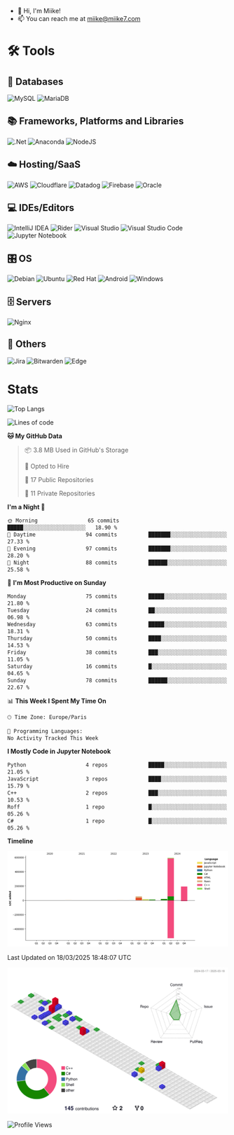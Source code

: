 
- 👋 Hi, I'm Miike!
- 📫 You can reach me at miike@miike7.com
<!---

- 👀 I'm interested in a variety of topics, including cloud computing, Minecraft servers, cybersecurity, programming, electronics, and many others.
- 🌱 I'm currently working on ----
- 🐍 I know Python, C# & C++.
- 🔧 I'm a SysAdmin.
--->



# 🛠️ Tools
<!---
## 🌐 Browser
![Edge](https://img.shields.io/badge/Edge-0078D7?style=for-the-badge&logo=Microsoft-edge&logoColor=white)


## 📂 Cloud Storage
![Google Drive](https://img.shields.io/badge/Google%20Drive-4285F4?style=for-the-badge&logo=googledrive&logoColor=white)
![Mega.nz](https://img.shields.io/badge/Mega-%23D90007.svg?style=for-the-badge&logo=Mega&logoColor=white)
--->

## 💾 Databases
![MySQL](https://img.shields.io/badge/mysql-%2300f.svg?style=for-the-badge&logo=mysql&logoColor=white)
![MariaDB](https://img.shields.io/badge/MariaDB-003545?style=for-the-badge&logo=mariadb&logoColor=white)

<!---
## 🎨 Design
![Adobe Premiere Pro](https://img.shields.io/badge/Adobe%20Premiere%20Pro-9999FF.svg?style=for-the-badge&logo=Adobe%20Premiere%20Pro&logoColor=white)

## 🧑‍💻 Developer/Forums
![Stack Overflow](https://img.shields.io/badge/-Stackoverflow-FE7A16?style=for-the-badge&logo=stack-overflow&logoColor=white)
![Stack Exchange](https://img.shields.io/badge/StackExchange-%23ffffff.svg?style=for-the-badge&logo=StackExchange&logoColor=white)
--->

## 📚 Frameworks, Platforms and Libraries
![.Net](https://img.shields.io/badge/.NET-5C2D91?style=for-the-badge&logo=.net&logoColor=white)
![Anaconda](https://img.shields.io/badge/Anaconda-%2344A833.svg?style=for-the-badge&logo=anaconda&logoColor=white)
![NodeJS](https://img.shields.io/badge/node.js-6DA55F?style=for-the-badge&logo=node.js&logoColor=white)

## ☁️ Hosting/SaaS
![AWS](https://img.shields.io/badge/AWS-%23FF9900.svg?style=for-the-badge&logo=amazon-aws&logoColor=white)
![Cloudflare](https://img.shields.io/badge/Cloudflare-F38020?style=for-the-badge&logo=Cloudflare&logoColor=white)
![Datadog](https://img.shields.io/badge/datadog-%23632CA6.svg?style=for-the-badge&logo=datadog&logoColor=white)
![Firebase](https://img.shields.io/badge/firebase-%23039BE5.svg?style=for-the-badge&logo=firebase)
![Oracle](https://img.shields.io/badge/Oracle-F80000?style=for-the-badge&logo=oracle&logoColor=white)

## 💻 IDEs/Editors
![IntelliJ IDEA](https://img.shields.io/badge/IntelliJIDEA-000000.svg?style=for-the-badge&logo=intellij-idea&logoColor=white)
![Rider](https://img.shields.io/badge/Rider-000000.svg?style=for-the-badge&logo=Rider&logoColor=white&color=black&labelColor=crimson)
![Visual Studio](https://img.shields.io/badge/Visual%20Studio-5C2D91.svg?style=for-the-badge&logo=visual-studio&logoColor=white)
![Visual Studio Code](https://img.shields.io/badge/Visual%20Studio%20Code-0078d7.svg?style=for-the-badge&logo=visual-studio-code&logoColor=white)
![Jupyter Notebook](https://img.shields.io/badge/jupyter-%23FA0F00.svg?style=for-the-badge&logo=jupyter&logoColor=white)

## 🎛️ OS
![Debian](https://img.shields.io/badge/Debian-D70A53?style=for-the-badge&logo=debian&logoColor=white)
![Ubuntu](https://img.shields.io/badge/Ubuntu-E95420?style=for-the-badge&logo=ubuntu&logoColor=white)
![Red Hat](https://img.shields.io/badge/Red%20Hat-EE0000?style=for-the-badge&logo=redhat&logoColor=white)
![Android](https://img.shields.io/badge/Android-3DDC84?style=for-the-badge&logo=android&logoColor=white)
![Windows](https://img.shields.io/badge/Windows-0078D6?style=for-the-badge&logo=windows&logoColor=white)

<!---
## 🤖 AI
![ChatGPT](https://img.shields.io/badge/chatGPT-74aa9c?style=for-the-badge&logo=openai&logoColor=white)
--->

## 🗄️ Servers
![Nginx](https://img.shields.io/badge/nginx-%23009639.svg?style=for-the-badge&logo=nginx&logoColor=white)

## 🥅 Others
![Jira](https://img.shields.io/badge/jira-%230A0FFF.svg?style=for-the-badge&logo=jira&logoColor=white)
![Bitwarden](https://img.shields.io/badge/bitwarden-%23175DDC.svg?style=for-the-badge&logo=bitwarden&logoColor=white)
![Edge](https://img.shields.io/badge/Edge-0078D7?style=for-the-badge&logo=Microsoft-edge&logoColor=white)


<!---
# Skills
[![StarRating Component](https://readme-components.vercel.app/api?component=star-rating&skill=python&text=3.5)](https://github.com/harish-sethuraman/readme-components)
[![StarRating Component](https://readme-components.vercel.app/api?component=star-rating&skill=cplusplus&text=3)](https://github.com/harish-sethuraman/readme-components)
[![StarRating Component](https://readme-components.vercel.app/api?component=star-rating&skill=csharp&text=3)](https://github.com/harish-sethuraman/readme-components)
[![StarRating Component](https://readme-components.vercel.app/api?component=star-rating&skill=Jupyter&text=4)](https://github.com/harish-sethuraman/readme-components)
[![StarRating Component](https://readme-components.vercel.app/api?component=star-rating&skill=MySQL&text=5)](https://github.com/harish-sethuraman/readme-components)
[![StarRating Component](https://readme-components.vercel.app/api?component=star-rating&skill=linux&text=4)](https://github.com/harish-sethuraman/readme-components)
[![StarRating Component](https://readme-components.vercel.app/api?component=star-rating&skill=windows&text=5)](https://github.com/harish-sethuraman/readme-components)
[![StarRating Component](https://readme-components.vercel.app/api?component=star-rating&skill=visualstudio&text=2)](https://github.com/harish-sethuraman/readme-components)
[![StarRating Component](https://readme-components.vercel.app/api?component=star-rating&skill=Jira&text=5)](https://github.com/harish-sethuraman/readme-components)
[![StarRating Component](https://readme-components.vercel.app/api?component=star-rating&skill=Minecraft&text=5)](https://github.com/harish-sethuraman/readme-components)
--->


# Stats

![Top Langs](https://github-readme-stats.vercel.app/api/top-langs/?username=Miike728)

<!--START_SECTION:waka-->
![Lines of code](https://img.shields.io/badge/From%20Hello%20World%20I%27ve%20Written-881.4%20thousand%20lines%20of%20code-blue)

**🐱 My GitHub Data** 

> 📦 3.8 MB Used in GitHub's Storage 
 > 
> 💼 Opted to Hire
 > 
> 📜 17 Public Repositories 
 > 
> 🔑 11 Private Repositories 
 > 
**I'm a Night 🦉** 

```text
🌞 Morning                65 commits          █████░░░░░░░░░░░░░░░░░░░░   18.90 % 
🌆 Daytime                94 commits          ███████░░░░░░░░░░░░░░░░░░   27.33 % 
🌃 Evening                97 commits          ███████░░░░░░░░░░░░░░░░░░   28.20 % 
🌙 Night                  88 commits          ██████░░░░░░░░░░░░░░░░░░░   25.58 % 
```
📅 **I'm Most Productive on Sunday** 

```text
Monday                   75 commits          █████░░░░░░░░░░░░░░░░░░░░   21.80 % 
Tuesday                  24 commits          ██░░░░░░░░░░░░░░░░░░░░░░░   06.98 % 
Wednesday                63 commits          █████░░░░░░░░░░░░░░░░░░░░   18.31 % 
Thursday                 50 commits          ████░░░░░░░░░░░░░░░░░░░░░   14.53 % 
Friday                   38 commits          ███░░░░░░░░░░░░░░░░░░░░░░   11.05 % 
Saturday                 16 commits          █░░░░░░░░░░░░░░░░░░░░░░░░   04.65 % 
Sunday                   78 commits          ██████░░░░░░░░░░░░░░░░░░░   22.67 % 
```


📊 **This Week I Spent My Time On** 

```text
🕑︎ Time Zone: Europe/Paris

💬 Programming Languages: 
No Activity Tracked This Week
```

**I Mostly Code in Jupyter Notebook** 

```text
Python                   4 repos             █████░░░░░░░░░░░░░░░░░░░░   21.05 % 
JavaScript               3 repos             ████░░░░░░░░░░░░░░░░░░░░░   15.79 % 
C++                      2 repos             ███░░░░░░░░░░░░░░░░░░░░░░   10.53 % 
Roff                     1 repo              █░░░░░░░░░░░░░░░░░░░░░░░░   05.26 % 
C#                       1 repo              █░░░░░░░░░░░░░░░░░░░░░░░░   05.26 % 
```



**Timeline**

![Lines of Code chart](https://raw.githubusercontent.com/Miike728/Miike728/main/assets/bar_graph.png)


 Last Updated on 18/03/2025 18:48:07 UTC
<!--END_SECTION:waka-->

![](./profile-3d-contrib/profile-gitblock.svg)

![Profile Views](https://komarev.com/ghpvc/?username=Miike728&color=brightgreen&base=347)
